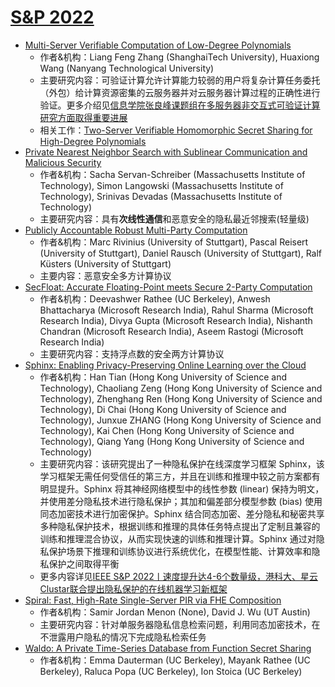 # [S&P 2022](https://www.ieee-security.org/TC/SP2022/program-papers.html)
+ [Multi-Server Verifiable Computation of Low-Degree Polynomials](https://www.computer.org/csdl/proceedings-article/sp/2022/131600b499/1A4Q4ozkJbi)
  + 作者&机构：Liang Feng Zhang (ShanghaiTech University), Huaxiong Wang (Nanyang Technological University)
  + 主要研究内容：可验证计算允许计算能力较弱的用户将复杂计算任务委托（外包）给计算资源密集的云服务器并对云服务器计算过程的正确性进行验证。更多介绍见[信息学院张良峰课题组在多服务器非交互式可验证计算研究方面取得重要进展](https://sist.shanghaitech.edu.cn/2021/1129/c2858a166288/page.htm)
  + 相关工作：[Two-Server Verifiable Homomorphic Secret Sharing for High-Degree Polynomials](https://arxiv.org/abs/2104.12163)
+ [Private Nearest Neighbor Search with Sublinear Communication and Malicious Security](https://eprint.iacr.org/archive/2021/1157/20211217:135438)
  + 作者&机构：Sacha Servan-Schreiber (Massachusetts Institute of Technology), Simon Langowski (Massachusetts Institute of Technology), Srinivas Devadas (Massachusetts Institute of Technology)
  + 主要研究内容：具有**次线性通信**和恶意安全的隐私最近邻搜索(轻量级)
+ [Publicly Accountable Robust Multi-Party Computation](https://eprint.iacr.org/2022/436.pdf)
  + 作者&机构：Marc Rivinius (University of Stuttgart), Pascal Reisert (University of Stuttgart), Daniel Rausch (University of Stuttgart), Ralf Küsters (University of Stuttgart)
  + 主要内容：恶意安全多方计算协议
+ [SecFloat: Accurate Floating-Point meets Secure 2-Party Computation](https://www.microsoft.com/en-us/research/uploads/prod/2022/04/main-6266710a3c049.pdf)
  + 作者&机构：Deevashwer Rathee (UC Berkeley), Anwesh Bhattacharya (Microsoft Research India), Rahul Sharma (Microsoft Research India), Divya Gupta (Microsoft Research India), Nishanth Chandran (Microsoft Research India), Aseem Rastogi (Microsoft Research India)
  + 主要研究内容：支持浮点数的安全两方计算协议
+ [Sphinx: Enabling Privacy-Preserving Online Learning over the Cloud](https://cse.hkust.edu.hk/~kaichen/papers/sphinx-sp22.pdf)
  + 作者&机构：Han Tian (Hong Kong University of Science and Technology), Chaoliang Zeng (Hong Kong University of Science and Technology), Zhenghang Ren (Hong Kong University of Science and Technology), Di Chai (Hong Kong University of Science and Technology), Junxue ZHANG (Hong Kong University of Science and Technology), Kai Chen (Hong Kong University of Science and Technology), Qiang Yang (Hong Kong University of Science and Technology)
  + 主要研究内容：该研究提出了一种隐私保护在线深度学习框架 Sphinx，该学习框架无需任何受信任的第三方，并且在训练和推理中较之前方案都有明显提升。Sphinx 将其神经网络模型中的线性参数 (linear) 保持为明文，并使用差分隐私技术进行隐私保护；其加和偏差部分模型参数 (bias) 使用同态加密技术进行加密保护。Sphinx 结合同态加密、差分隐私和秘密共享多种隐私保护技术，根据训练和推理的具体任务特点提出了定制且兼容的训练和推理混合协议，从而实现快速的训练和推理计算。Sphinx 通过对隐私保护场景下推理和训练协议进行系统优化，在模型性能、计算效率和隐私保护之间取得平衡
  + 更多内容详见[IEEE S&P 2022丨速度提升达4-6个数量级，港科大、星云Clustar联合提出隐私保护的在线机器学习新框架](https://cloud.tencent.com/developer/article/1964982)
+ [Spiral: Fast, High-Rate Single-Server PIR via FHE Composition](https://eprint.iacr.org/2022/368.pdf)
  + 作者&机构：Samir Jordan Menon (None), David J. Wu (UT Austin)
  + 主要研究内容：针对单服务器隐私信息检索问题，利用同态加密技术，在不泄露用户隐私的情况下完成隐私检索任务
+ [Waldo: A Private Time-Series Database from Function Secret Sharing]()
  + 作者&机构：Emma Dauterman (UC Berkeley), Mayank Rathee (UC Berkeley), Raluca Popa (UC Berkeley), Ion Stoica (UC Berkeley)
